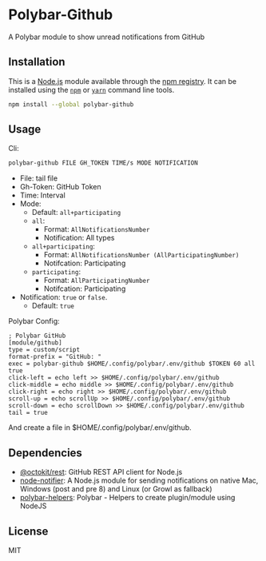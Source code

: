 # Polybar-Github

A Polybar module to show unread notifications from GitHub

## Installation

This is a [Node.js](https://nodejs.org/) module available through the
[npm registry](https://www.npmjs.com/). It can be installed using the
[`npm`](https://docs.npmjs.com/getting-started/installing-npm-packages-locally)
or
[`yarn`](https://yarnpkg.com/en/)
command line tools.

```sh
npm install --global polybar-github
```

## Usage

Cli:
```bash
polybar-github FILE GH_TOKEN TIME/s MODE NOTIFICATION
```
- File: tail file
- Gh-Token: GitHub Token
- Time: Interval
- Mode:
	- Default: `all+participating`
	- `all`:
		- Format: `AllNotificationsNumber`
		- Notification: All types
	- `all+participating`:
		- Format: `AllNotificationsNumber (AllParticipatingNumber)`
		- Notifcation: Participating
	- `participating`:
		- Format: `AllParticipatingNumber`
		- Notifcation: Participating
- Notification: `true` or `false`.
	- Default: `true`

Polybar Config:
```
; Polybar GitHub
[module/github]
type = custom/script
format-prefix = "GitHub: "
exec = polybar-github $HOME/.config/polybar/.env/github $TOKEN 60 all true
click-left = echo left >> $HOME/.config/polybar/.env/github
click-middle = echo middle >> $HOME/.config/polybar/.env/github
click-right = echo right >> $HOME/.config/polybar/.env/github
scroll-up = echo scrollUp >> $HOME/.config/polybar/.env/github
scroll-down = echo scrollDown >> $HOME/.config/polybar/.env/github
tail = true
```

And create a file in $HOME/.config/polybar/.env/github.

## Dependencies

- [@octokit/rest](https://ghub.io/@octokit/rest): GitHub REST API client for Node.js
- [node-notifier](https://ghub.io/node-notifier): A Node.js module for sending notifications on native Mac, Windows (post and pre 8) and Linux (or Growl as fallback)
- [polybar-helpers](https://ghub.io/polybar-helpers): Polybar - Helpers to create plugin/module using NodeJS

## License

MIT
